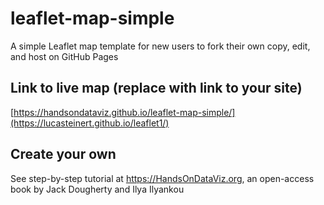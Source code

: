 # leaflet-map-simple
A simple Leaflet map template for new users to fork their own copy, edit, and host on GitHub Pages

## Link to live map (replace with link to your site)
[https://handsondataviz.github.io/leaflet-map-simple/](https://lucasteinert.github.io/leaflet1/)

## Create your own
See step-by-step tutorial at https://HandsOnDataViz.org, an open-access book by Jack Dougherty and Ilya Ilyankou
